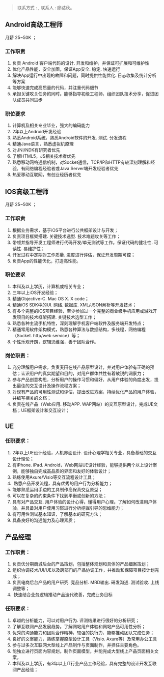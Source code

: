 > 联系方式 : [](mailto:), 联系人 : 廖祜秋。


## Android高级工程师  

月薪 25~50K ；

### 工作职责

1. 负责 Android 客户端代码的设计. 开发和维护，并保证可扩展和可维护性
2. 优化产品性能，安全加固，保证App安全. 稳定. 快速运行
3. 解决App运行中出现的故障和问题，同时提供性能优化. 日志收集及统计分析等方案
4. 能够快速完成高质量的代码，并注重代码细节
5. 承担关键攻关任务的同时，能够指导初级工程师，组织团队技术分享，促进团队成员共同进步

### 职位要求

1. 计算机及相关专业毕业，强大的编码能力
2. 2年以上Android开发经验
3. 熟悉Android系统，熟悉Android软件的开发. 测试. 分发流程
4. 精通Java语言，熟悉虚拟机原理
5. 对JNI/NDK有研究者优先
6. 了解HTML5，JS相关技术者优先
7. 熟悉移动网络通信机制，对Socket通信，TCP/IP和HTTP有较深刻理解和经验，有网络编程经验者或Java Server端开发经验者优先
8. 热爱移动互联网，有创业经历者优先

## IOS高级工程师

月薪 25~50K ；

### 工作职责

1. 根据业务需求，基于iOS平台进行公共框架设计与开发；
2. 负责项目框架搭建. 关键技术选型. 技术难题攻关等工作；
3. 带领并指导开发工程师进行代码开发/单元测试等工作，保证代码的健壮性. 可读性. 易维护性；
4. 开发过程中定期对工作质量. 进度进行评估，保证开发周期可控；
5. 负责App的性能优化，打造高性能。


### 职位要求

1. 本科及以上学历，计算机或相关专业；
2. 三年以上iOS开发经验；
3. 精通Objective-C. Mac OS X. X code；
4. 精通iOS SDK中的UI. 网络. 数据库. XML/JSON解析等开发技术；
5. 有多个完整的iOS项目经验，至少参加过一个完整的商业级手机应用或游戏开发项目的技术框架搭建. 关键技术选型工作；
6. 熟悉各种主流手机特性，深刻理解手机客户端软件及服务端开发特点；
7. 精通常用软件架构模式，熟悉各种算法与数据结构，多线程，网络编程（Socket. http/web service）等；
8. 个性乐观开朗，逻辑思维强，善于团队合作。

### 岗位职责：

1. 充分理解用户需求，负责麦田在线产品原型设计，并对用户体验有正确的预估；认识用户的真实期望和目的，对用户群体共性有着敏锐的洞察力；
2. 参与产品创意构思，分析用户的操作习惯和偏好，从用户体验的角度出发，提出最佳的交互设计及操作流程方案；
3. 对现有产品的可用性测试和评估，提出改进方案，持续优化产品的用户体验，并编写相关的文档；
4. 负责在线产品（Web应用. 移动APP. WAP网站）的交互原型设计，完成UE文档；UE框架设计和交互设计；

## UE

### 任职要求：

1. 2年以上UE设计经验，人机界面设计. 设计心理学相关专业，具备基础的交互设计理论；
2. 有iPhone. iPad. Android，Web网站UE设计经验，能够提供两个以上设计案例，能够独自完成高品质的界面和友好的体验设计；
3. 熟练使用Axure/Visio等交互流程设计工具；
4.  熟悉产品开发流程，具有优秀的用户行为分析能力；
5. 能够熟悉运用手边的工具制作高保真交互原型；
6. 可以在复杂的约束条件下找到平衡或创新的方法；
7. 具有对产品交互. 用户体验的设计心得，懂得用户心理，了解如何改进用户体验，并具备对用户使用习惯进行分析挖掘引导的思维能力；
8. 有可用性测试基本知识，了解基本的研究方法；
9. 具备良好的沟通能力及心理素质；


## 产品经理

### 工作职责：

1.  负责优分期商城后台的产品策划，包括整体规划和具体的产品细案策划；
2.  组织协调技术/UI/UE以及跨部门的产品协调工作，并推动和保障项目按计划完成；
3.  负责电商后台产品的用户研究. 竞品分析. MRD输出. 研发沟通. 测试验收. 上线调整等；
4.  快速结合业务逻辑推动产品迭代改善，完成业务目标

### 任职要求：

1. 卓越的分析能力，可以对用户行为. 评测结果进行很好的分析研究；
2. 了解互联网产品发展趋势，了解网站用户体验和网站产品可用性分析；
3. 优秀的沟通能力和团队合作精神，较强的执行力，能够推动团队完成任务；
4. 良好的文案能力，熟练掌握原型设计工具（Visio. Axure等）及常用办公工具
5. 参与过多次互联网大型线上产品制作与页面制作，并担任主要角色。
6. 能独立进行页面内容规划，制作页面模型，并能完成大型线上产品页面相关文案。
7. 本科及以上学历，有3年以上IT行业产品工作经验，具有完整的设计开发互联网产品经验；